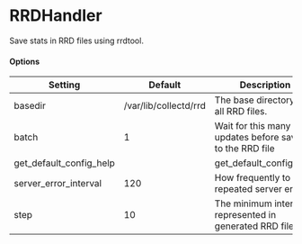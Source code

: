 <!--This file was generated from the python source
Please edit the source to make changes
-->
RRDHandler
=====

Save stats in RRD files using rrdtool.

#### Options

Setting | Default | Description | Type
--------|---------|-------------|-----
basedir | /var/lib/collectd/rrd | The base directory for all RRD files. | str
batch | 1 | Wait for this many updates before saving to the RRD file | int
get_default_config_help |  | get_default_config_help | 
server_error_interval | 120 | How frequently to send repeated server errors | int
step | 10 | The minimum interval represented in generated RRD files. | int
